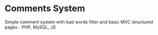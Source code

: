 # Comments System
Simple comment system with bad words filter and basic MVC structured pages - PHP, MySQL, JS
